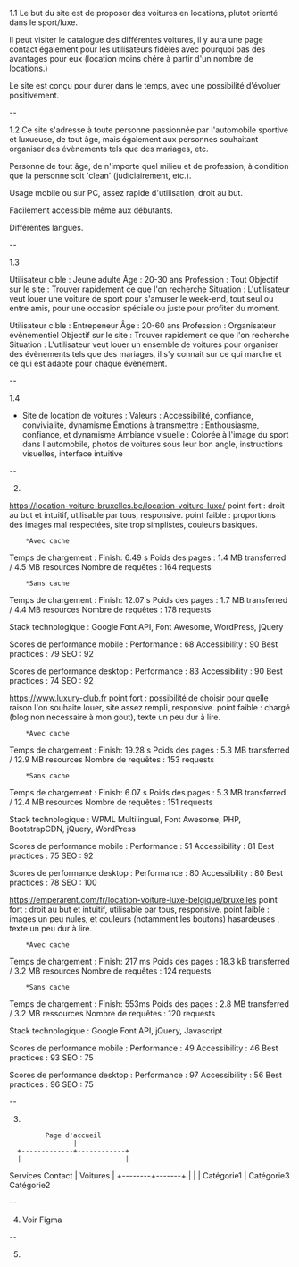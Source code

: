 1.1
Le but du site est de proposer des voitures en locations, plutot orienté dans le sport/luxe.

Il peut visiter le catalogue des différentes voitures, il y aura une page contact également pour les utilisateurs fidèles avec pourquoi pas des avantages pour eux (location moins chére à partir d'un nombre de locations.)

Le site est conçu pour durer dans le temps, avec une possibilité d'évoluer positivement.

--

1.2
Ce site s'adresse à toute personne passionnée par l'automobile sportive et luxueuse, de tout âge, mais également aux personnes souhaitant organiser des évènements tels que des mariages, etc.

Personne de tout âge, de n'importe quel milieu et de profession, à condition que la personne soit 'clean' (judiciairement, etc.).

Usage mobile ou sur PC, assez rapide d'utilisation, droit au but.

Facilement accessible même aux débutants.

Différentes langues.

--

1.3

Utilisateur cible : Jeune adulte
Âge : 20-30 ans
Profession : Tout
Objectif sur le site : Trouver rapidement ce que l'on recherche
Situation : L'utilisateur veut louer une voiture de sport pour s'amuser le week-end, tout seul ou entre amis, pour une occasion spéciale ou juste pour profiter du moment.

Utilisateur cible : Entrepeneur
Âge : 20-60 ans
Profession : Organisateur évènementiel
Objectif sur le site : Trouver rapidement ce que l'on recherche 
Situation : L'utilisateur veut louer un ensemble de voitures pour organiser des évènements tels que des mariages, il s'y connait sur ce qui marche et ce qui est adapté pour chaque évènement.

--

1.4

- Site de location de voitures :
Valeurs : Accessibilité, confiance, convivialité, dynamisme
Émotions à transmettre : Enthousiasme, confiance, et dynamisme
Ambiance visuelle : Colorée à l'image du sport dans l'automobile, photos de voitures sous leur bon angle, instructions visuelles, interface intuitive

--

2.

https://location-voiture-bruxelles.be/location-voiture-luxe/
point fort : droit au but et intuitif, utilisable par tous, responsive.
point faible : proportions des images mal respectées, site trop simplistes, couleurs basiques.

        *Avec cache
Temps de chargement : Finish: 6.49 s
Poids des pages : 1.4 MB transferred / 4.5 MB resources
Nombre de requêtes : 164 requests

        *Sans cache
Temps de chargement : Finish: 12.07 s
Poids des pages : 1.7 MB transferred / 4.4 MB resources
Nombre de requêtes : 178 requests

Stack technologique : Google Font API, Font Awesome, WordPress, jQuery

Scores de performance mobile : Performance : 68
                        Accessibility : 90
                        Best practices : 79
                        SEO : 92

Scores de performance desktop : Performance : 83
                        Accessibility : 90
                        Best practices : 74
                        SEO : 92

https://www.luxury-club.fr
point fort : possibilité de choisir pour quelle raison l'on souhaite louer, site assez rempli, responsive.
point faible : chargé (blog non nécessaire à mon gout), texte un peu dur à lire.

        *Avec cache
Temps de chargement : Finish: 19.28 s
Poids des pages : 5.3 MB transferred / 12.9 MB resources
Nombre de requêtes : 153 requests

        *Sans cache
Temps de chargement : Finish: 6.07 s
Poids des pages : 5.3 MB transferred / 12.4 MB resources
Nombre de requêtes : 151 requests

Stack technologique : WPML Multilingual, Font Awesome, PHP, BootstrapCDN, jQuery, WordPress

Scores de performance mobile : Performance : 51
                        Accessibility : 81
                        Best practices : 75
                        SEO : 92

Scores de performance desktop : Performance : 80
                        Accessibility : 80
                        Best practices : 78
                        SEO : 100

https://emperarent.com/fr/location-voiture-luxe-belgique/bruxelles
point fort : droit au but et intuitif, utilisable par tous, responsive.
point faible : images un peu nules, et couleurs (notamment les boutons) hasardeuses , texte un peu dur à lire.

        *Avec cache
Temps de chargement : Finish: 217 ms
Poids des pages : 18.3 kB transferred / 3.2 MB resources
Nombre de requêtes : 124 requests

        *Sans cache
Temps de chargement : Finish: 553ms
Poids des pages : 2.8 MB transferred / 3.2 MB ressources
Nombre de requêtes : 120 requests

Stack technologique : Google Font API, jQuery, Javascript

Scores de performance mobile : Performance : 49
                        Accessibility : 46
                        Best practices : 93
                        SEO : 75

Scores de performance desktop : Performance : 97
                        Accessibility : 56
                        Best practices : 96
                        SEO : 75

--

3.

             Page d'accueil
                    |
      +-------------+------------+
      |                          |
   Services                   Contact
      |
   Voitures
      |
      +--------+-------+
      |        |       |
  Catégorie1   |    Catégorie3
           Catégorie2

--

4. Voir Figma

--

5.